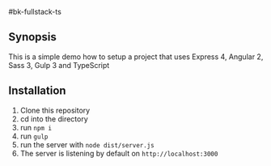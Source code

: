 #bk-fullstack-ts

## Synopsis

This is a simple demo how to setup a project that uses Express 4, Angular 2, Sass 3, Gulp 3 and TypeScript

## Installation

1. Clone this repository
2. cd into the directory
3. run `npm i`
4. run `gulp`
5. run the server with `node dist/server.js`
6. The server is listening by default on `http://localhost:3000`
